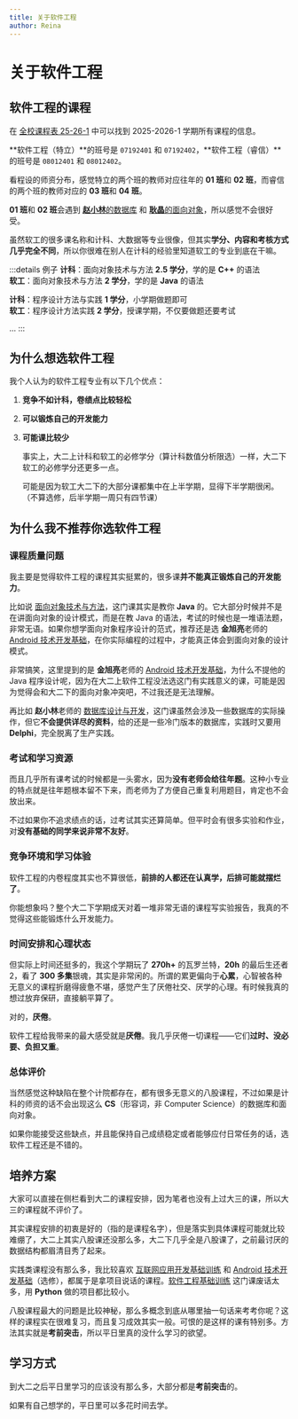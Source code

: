 ```yaml
---
title: 关于软件工程  
author: Reina  
---
```


# 关于软件工程  

## 软件工程的课程

在 [全校课程表 25-26-1](https://github.com/Ri-Nai-BIT-SE/BIT-SE/releases/download/全校课程表/25-26-1.xlsx) 中可以找到 2025-2026-1 学期所有课程的信息。

**软件工程（特立）**的班号是 `07192401` 和 `07192402`，**软件工程（睿信）**的班号是 `08012401` 和 `08012402`。

看程设的师资分布，感觉特立的两个班的教师对应往年的 **01 班**和 **02 班**，而睿信的两个班的教师对应的 **03 班**和 **04 班**。

**01 班**和 **02 班**会遇到 [**赵小林**的数据库](/大二下/数据库设计与开发/) 和 [**耿晶**的面向对象](/大二下/面向对象技术与方法/)，所以感觉不会很好受。

虽然软工的很多课名称和计科、大数据等专业很像，但其实**学分、内容和考核方式几乎完全不同**，所以你很难在别人在计科的经验里知道软工的专业到底在干嘛。

:::details 例子
**计科**：面向对象技术与方法 **2.5 学分**，学的是 **C++** 的语法  
**软工**：面向对象技术与方法 **2 学分**，学的是 **Java** 的语法

**计科**：程序设计方法与实践 **1 学分**，小学期做题即可  
**软工**：程序设计方法实践 **2 学分**，授课学期，不仅要做题还要考试

...
:::

## 为什么想选软件工程  

我个人认为的软件工程专业有以下几个优点：

1. **竞争不如计科，卷绩点比较轻松**  
2. **可以锻炼自己的开发能力**  
3. **可能课比较少**
   
   事实上，大二上计科和软工的必修学分（算计科数值分析限选）一样，大二下软工的必修学分还更多一点。

   可能是因为软工大二下的大部分课都集中在上半学期，显得下半学期很闲。（不算选修，后半学期一周只有四节课）

## 为什么我不推荐你选软件工程  

### 课程质量问题

我主要是觉得软件工程的课程其实挺累的，很多课**并不能真正锻炼自己的开发能力**。  

比如说 [面向对象技术与方法](./大二下/面向对象技术与方法/)，这门课其实是教你 **Java** 的。它大部分时候并不是在讲面向对象的设计模式，而是在教 Java 的语法，考试的时候也是一堆语法题，非常无语。如果你想学面向对象程序设计的范式，推荐还是选 **金旭亮**老师的 [Android 技术开发基础](./大二下/Android技术开发基础/)，在你实际编程的过程中，才能真正体会到面向对象的设计模式。

非常搞笑，这里提到的是 **金旭亮**老师的 [Android 技术开发基础](./大二下/Android技术开发基础/)，为什么不提他的 Java 程序设计呢，因为在大二上软件工程没法选这门有实践意义的课，可能是因为觉得会和大二下的面向对象冲突吧，不过我还是无法理解。

再比如 **赵小林**老师的 [数据库设计与开发](./大二下/数据库设计与开发/)，这门课虽然会涉及一些数据库的实际操作，但它**不会提供详尽的资料**，给的还是一些冷门版本的数据库，实践时又要用 **Delphi**，完全脱离了生产实践。

### 考试和学习资源

而且几乎所有课考试的时候都是一头雾水，因为**没有老师会给往年题**。这种小专业的特点就是往年题根本留不下来，而老师为了方便自己重复利用题目，肯定也不会放出来。

不过如果你不追求绩点的话，过考试其实还算简单。但平时会有很多实验和作业，对**没有基础的同学来说非常不友好**。

### 竞争环境和学习体验

软件工程的内卷程度其实也不算很低，**前排的人都还在认真学，后排可能就摆烂了**。

你能想象吗？整个大二下学期成天对着一堆非常无语的课程写实验报告，我真的不觉得这些能锻炼什么开发能力。

### 时间安排和心理状态

但实际上时间还挺多的，我这个学期玩了 **270h+** 的瓦罗兰特，**20h** 的最后生还者 2，看了 **300 多集**银魂，其实是非常闲的。所谓的累更偏向于**心累**，心智被各种无意义的课程折磨得疲惫不堪，感觉产生了厌倦社交、厌学的心理。有时候我真的想过放弃保研，直接躺平算了。

对的，**厌倦**。

软件工程给我带来的最大感受就是**厌倦**。我几乎厌倦一切课程——它们**过时、没必要、负担又重**。

### 总体评价

当然感觉这种缺陷在整个计院都存在，都有很多无意义的八股课程，不过如果是计科的师资的话不会出现这么 **CS**（形容词，非 Computer Science）的数据库和面向对象。

如果你能接受这些缺点，并且能保持自己成绩稳定或者能够应付日常任务的话，选软件工程还是不错的。

## 培养方案

大家可以直接在侧栏看到大二的课程安排，因为笔者也没有上过大三的课，所以大三的课程就不评价了。

其实课程安排的初衷是好的（指的是课程名字），但是落实到具体课程可能就比较难绷了，大二上其实八股课还没那么多，大二下几乎全是八股课了，之前最讨厌的数据结构都眉清目秀了起来。

实践类课程没有那么多，我比较喜欢 [互联网应用开发基础训练](./大二上/互联网应用开发基础训练/) 和 [Android 技术开发基础](./大二下/Android技术开发基础/)（选修），都属于是拿项目说话的课程。[软件工程基础训练](./大二上/软件工程基础训练/) 这门课废话太多，用 **Python** 做的项目都比较小。

八股课程最大的问题是比较神秘，那么多概念到底从哪里抽一句话来考考你呢？这样的课程实在很难复习，而且复习成效其实一般。可恨的是这样的课有特别多。方法其实就是**考前突击**，所以平日里真的没什么学习的欲望。

## 学习方式

到大二之后平日里学习的应该没有那么多，大部分都是**考前突击**的。

如果有自己想学的，平日里可以多花时间去学。
